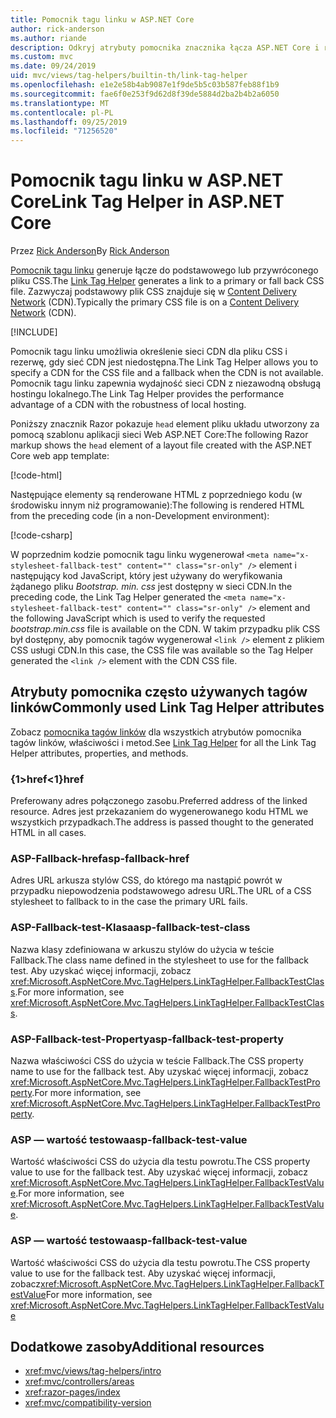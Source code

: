```yaml
---
title: Pomocnik tagu linku w ASP.NET Core
author: rick-anderson
ms.author: riande
description: Odkryj atrybuty pomocnika znacznika łącza ASP.NET Core i rolę, jaką każdy atrybut odgrywa w rozszerzeniu zachowania taga HTML tag.
ms.custom: mvc
ms.date: 09/24/2019
uid: mvc/views/tag-helpers/builtin-th/link-tag-helper
ms.openlocfilehash: e1e2e58b4ab9087e1f9de5b5c03b587feb88f1b9
ms.sourcegitcommit: fae6f0e253f9d62d8f39de5884d2ba2b4b2a6050
ms.translationtype: MT
ms.contentlocale: pl-PL
ms.lasthandoff: 09/25/2019
ms.locfileid: "71256520"
---
```

# <a name="link-tag-helper-in-aspnet-core"></a><span data-ttu-id="d6b87-103">Pomocnik tagu linku w ASP.NET Core</span><span class="sxs-lookup"><span data-stu-id="d6b87-103">Link Tag Helper in ASP.NET Core</span></span>

<span data-ttu-id="d6b87-104">Przez [Rick Anderson](https://twitter.com/RickAndMSFT)</span><span class="sxs-lookup"><span data-stu-id="d6b87-104">By [Rick Anderson](https://twitter.com/RickAndMSFT)</span></span>

<span data-ttu-id="d6b87-105">[Pomocnik tagu linku](xref:Microsoft.AspNetCore.Mvc.TagHelpers.LinkTagHelper) generuje łącze do podstawowego lub przywróconego pliku CSS.</span><span class="sxs-lookup"><span data-stu-id="d6b87-105">The [Link Tag Helper](xref:Microsoft.AspNetCore.Mvc.TagHelpers.LinkTagHelper) generates a link to a primary or fall back CSS file.</span></span> <span data-ttu-id="d6b87-106">Zazwyczaj podstawowy plik CSS znajduje się w [Content Delivery Network](/office365/enterprise/content-delivery-networks#what-exactly-is-a-cdn) (CDN).</span><span class="sxs-lookup"><span data-stu-id="d6b87-106">Typically the primary CSS file is on a [Content Delivery Network](/office365/enterprise/content-delivery-networks#what-exactly-is-a-cdn) (CDN).</span></span>

[!INCLUDE[](~/includes/cdn.md)]

<span data-ttu-id="d6b87-107">Pomocnik tagu linku umożliwia określenie sieci CDN dla pliku CSS i rezerwę, gdy sieć CDN jest niedostępna.</span><span class="sxs-lookup"><span data-stu-id="d6b87-107">The Link Tag Helper allows you to specify a CDN for the CSS file and a fallback when the CDN is not available.</span></span> <span data-ttu-id="d6b87-108">Pomocnik tagu linku zapewnia wydajność sieci CDN z niezawodną obsługą hostingu lokalnego.</span><span class="sxs-lookup"><span data-stu-id="d6b87-108">The Link Tag Helper provides the performance advantage of a CDN with the robustness of local hosting.</span></span>

<span data-ttu-id="d6b87-109">Poniższy znacznik Razor pokazuje `head` element pliku układu utworzony za pomocą szablonu aplikacji sieci Web ASP.NET Core:</span><span class="sxs-lookup"><span data-stu-id="d6b87-109">The following Razor markup shows the `head` element of a layout file created with the ASP.NET Core web app template:</span></span>

[!code-html[](link-tag-helper/sample/_Layout.cshtml?name=snippet)]

<span data-ttu-id="d6b87-110">Następujące elementy są renderowane HTML z poprzedniego kodu (w środowisku innym niż programowanie):</span><span class="sxs-lookup"><span data-stu-id="d6b87-110">The following is rendered HTML from the preceding code (in a non-Development environment):</span></span>

[!code-csharp[](link-tag-helper/sample/HtmlPage1.html)]

<span data-ttu-id="d6b87-111">W poprzednim kodzie pomocnik tagu linku wygenerował `<meta name="x-stylesheet-fallback-test" content="" class="sr-only" />` element i następujący kod JavaScript, który jest używany do weryfikowania żądanego pliku *Bootstrap. min. css* jest dostępny w sieci CDN.</span><span class="sxs-lookup"><span data-stu-id="d6b87-111">In the preceding code, the Link Tag Helper generated the `<meta name="x-stylesheet-fallback-test" content="" class="sr-only" />` element and the following JavaScript which is used to verify the requested *bootstrap.min.css* file is available on the CDN.</span></span> <span data-ttu-id="d6b87-112">W takim przypadku plik CSS był dostępny, aby pomocnik tagów wygenerował `<link />` element z plikiem CSS usługi CDN.</span><span class="sxs-lookup"><span data-stu-id="d6b87-112">In this case, the CSS file was available so the Tag Helper generated the `<link />` element with the CDN CSS file.</span></span>

## <a name="commonly-used-link-tag-helper-attributes"></a><span data-ttu-id="d6b87-113">Atrybuty pomocnika często używanych tagów linków</span><span class="sxs-lookup"><span data-stu-id="d6b87-113">Commonly used Link Tag Helper attributes</span></span>

<span data-ttu-id="d6b87-114">Zobacz [pomocnika tagów linków](xref:Microsoft.AspNetCore.Mvc.TagHelpers.LinkTagHelper) dla wszystkich atrybutów pomocnika tagów linków, właściwości i metod.</span><span class="sxs-lookup"><span data-stu-id="d6b87-114">See [Link Tag Helper](xref:Microsoft.AspNetCore.Mvc.TagHelpers.LinkTagHelper)  for all the Link Tag Helper attributes, properties, and methods.</span></span>

### <a name="href"></a><span data-ttu-id="d6b87-115">{1&gt;href&lt;1}</span><span class="sxs-lookup"><span data-stu-id="d6b87-115">href</span></span>

<span data-ttu-id="d6b87-116">Preferowany adres połączonego zasobu.</span><span class="sxs-lookup"><span data-stu-id="d6b87-116">Preferred address of the linked resource.</span></span> <span data-ttu-id="d6b87-117">Adres jest przekazaniem do wygenerowanego kodu HTML we wszystkich przypadkach.</span><span class="sxs-lookup"><span data-stu-id="d6b87-117">The address is passed thought to the generated HTML in all cases.</span></span>

### <a name="asp-fallback-href"></a><span data-ttu-id="d6b87-118">ASP-Fallback-href</span><span class="sxs-lookup"><span data-stu-id="d6b87-118">asp-fallback-href</span></span>

<span data-ttu-id="d6b87-119">Adres URL arkusza stylów CSS, do którego ma nastąpić powrót w przypadku niepowodzenia podstawowego adresu URL.</span><span class="sxs-lookup"><span data-stu-id="d6b87-119">The URL of a CSS stylesheet to fallback to in the case the primary URL fails.</span></span>

### <a name="asp-fallback-test-class"></a><span data-ttu-id="d6b87-120">ASP-Fallback-test-Klasa</span><span class="sxs-lookup"><span data-stu-id="d6b87-120">asp-fallback-test-class</span></span>

<span data-ttu-id="d6b87-121">Nazwa klasy zdefiniowana w arkuszu stylów do użycia w teście Fallback.</span><span class="sxs-lookup"><span data-stu-id="d6b87-121">The class name defined in the stylesheet to use for the fallback test.</span></span> <span data-ttu-id="d6b87-122">Aby uzyskać więcej informacji, zobacz <xref:Microsoft.AspNetCore.Mvc.TagHelpers.LinkTagHelper.FallbackTestClass>.</span><span class="sxs-lookup"><span data-stu-id="d6b87-122">For more information, see <xref:Microsoft.AspNetCore.Mvc.TagHelpers.LinkTagHelper.FallbackTestClass>.</span></span>

### <a name="asp-fallback-test-property"></a><span data-ttu-id="d6b87-123">ASP-Fallback-test-Property</span><span class="sxs-lookup"><span data-stu-id="d6b87-123">asp-fallback-test-property</span></span>

<span data-ttu-id="d6b87-124">Nazwa właściwości CSS do użycia w teście Fallback.</span><span class="sxs-lookup"><span data-stu-id="d6b87-124">The CSS property name to use for the fallback test.</span></span> <span data-ttu-id="d6b87-125">Aby uzyskać więcej informacji, zobacz <xref:Microsoft.AspNetCore.Mvc.TagHelpers.LinkTagHelper.FallbackTestProperty>.</span><span class="sxs-lookup"><span data-stu-id="d6b87-125">For more information, see <xref:Microsoft.AspNetCore.Mvc.TagHelpers.LinkTagHelper.FallbackTestProperty>.</span></span>

### <a name="asp-fallback-test-value"></a><span data-ttu-id="d6b87-126">ASP — wartość testowa</span><span class="sxs-lookup"><span data-stu-id="d6b87-126">asp-fallback-test-value</span></span>

<span data-ttu-id="d6b87-127">Wartość właściwości CSS do użycia dla testu powrotu.</span><span class="sxs-lookup"><span data-stu-id="d6b87-127">The CSS property value to use for the fallback test.</span></span> <span data-ttu-id="d6b87-128">Aby uzyskać więcej informacji, zobacz <xref:Microsoft.AspNetCore.Mvc.TagHelpers.LinkTagHelper.FallbackTestValue>.</span><span class="sxs-lookup"><span data-stu-id="d6b87-128">For more information, see <xref:Microsoft.AspNetCore.Mvc.TagHelpers.LinkTagHelper.FallbackTestValue>.</span></span>

### <a name="asp-fallback-test-value"></a><span data-ttu-id="d6b87-129">ASP — wartość testowa</span><span class="sxs-lookup"><span data-stu-id="d6b87-129">asp-fallback-test-value</span></span>

<span data-ttu-id="d6b87-130">Wartość właściwości CSS do użycia dla testu powrotu.</span><span class="sxs-lookup"><span data-stu-id="d6b87-130">The CSS property value to use for the fallback test.</span></span> <span data-ttu-id="d6b87-131">Aby uzyskać więcej informacji, zobacz<xref:Microsoft.AspNetCore.Mvc.TagHelpers.LinkTagHelper.FallbackTestValue></span><span class="sxs-lookup"><span data-stu-id="d6b87-131">For more information, see <xref:Microsoft.AspNetCore.Mvc.TagHelpers.LinkTagHelper.FallbackTestValue></span></span>

## <a name="additional-resources"></a><span data-ttu-id="d6b87-132">Dodatkowe zasoby</span><span class="sxs-lookup"><span data-stu-id="d6b87-132">Additional resources</span></span>

* <xref:mvc/views/tag-helpers/intro>
* <xref:mvc/controllers/areas>
* <xref:razor-pages/index>
* <xref:mvc/compatibility-version>
